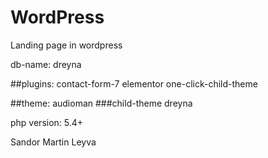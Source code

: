# WordPress
Landing page in wordpress

db-name: dreyna

##plugins:
contact-form-7
elementor
one-click-child-theme

##theme:
audioman
###child-theme
dreyna


php version: 5.4+

Sandor Martin Leyva